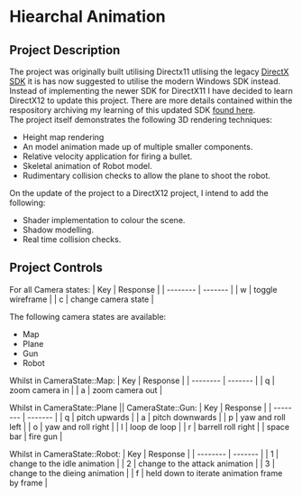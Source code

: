 # Hiearchal Animation
## Project Description
The project was originally built utilising Directx11  utlising the legacy [DirectX SDK](https://www.microsoft.com/en-gb/download/details.aspx?id=6812) it is has now suggested to utilise the modern Windows SDK instead. Instead of implementing the newer SDK for DirectX11 I have decided to learn DirectX12 to update this project. There are more details contained within the respository archiving my learning of this updated SDK [found here](https://github.com/MoAgilah/Introduction-to-Game-Programming-with-DirectX12).\
The project itself demonstrates the following 3D rendering techniques:
- Height map rendering
- An model animation made up of multiple smaller components.
- Relative velocity application for firing a bullet.
- Skeletal animation of Robot model.
- Rudimentary collision checks to allow the plane to shoot the robot.

On the update of the project to a DirectX12 project, I intend to add the following:
- Shader implementation to colour the scene.
- Shadow modelling.
- Real time collision checks.
## Project Controls

For all Camera states:
| Key    | Response |
| -------- | ------- |
| w  | toggle wireframe    |
| c | change camera state     |

The following camera states are available:
- Map
- Plane
- Gun
- Robot

Whilst in CameraState::Map:
| Key    | Response |
| -------- | ------- |
| q  | zoom camera in    |
| a | zoom camera out     |

Whilst in CameraState::Plane || CameraState::Gun:
| Key    | Response |
| -------- | ------- |
| q  | pitch upwards    |
| a | pitch downwards     |
| p  | yaw and roll left    |
| o | yaw and roll right     |
| l  | loop de loop    |
| r | barrell roll right     |
| space bar | fire gun     |

Whilst in CameraState::Robot:
| Key    | Response |
| -------- | ------- |
| 1  | change to the idle animation    |
| 2 | change to the attack animation     |
| 3  | change to the dieing animation    |
| f | held down to iterate animation frame by frame     |


